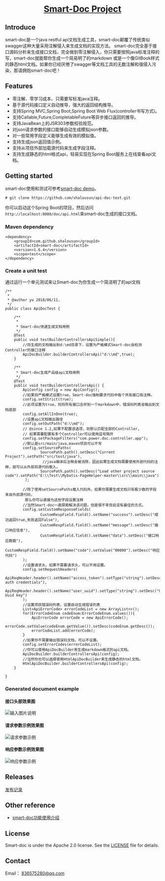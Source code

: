<h1 align="center"><a href="https://github.com/shalousun/smart-doc" target="_blank">Smart-Doc Project</a></h1>

## Introduce
smart-doc是一个java restful api文档生成工具，smart-doc颠覆了传统类似swagger这种大量采用注解侵入来生成文档的实现方法。
smart-doc完全基于接口源码分析来生成接口文档，完全做到零注解侵入，你只需要按照java标准注释的写，smart-doc就能帮你生成一个简易明了的markdown
或是一个像GitBook样式的静态html文档。如果你已经厌倦了swagger等文档工具的无数注解和强侵入污染，那请拥抱smart-doc吧！
## Features
- 零注解、零学习成本、只需要写标准java注释。
- 基于源代码接口定义自动推导，强大的返回结构推导。
- 支持Spring MVC,Spring Boot,Spring Boot Web Flux(controller书写方式)。
- 支持Callable,Future,CompletableFuture等异步接口返回的推导。
- 支持JavaBean上的JSR303参数校验规范。
- 对json请求参数的接口能够自动生成模拟json参数。
- 对一些常用字段定义能够生成有效的模拟值。
- 支持生成json返回值示例。
- 支持从项目外部加载源代码来生成字段注释。
- 支持生成静态的html格式api，轻易实现在Spring Boot服务上在线查看api文档。
## Getting started
smart-doc使用和测试可参考[smart-doc demo](https://github.com/shalousun/api-doc-test)。
```
# git clone https://github.com/shalousun/api-doc-test.git
```
你可以启动这个Spring Boot的项目，然后访问`http://localhost:8080/doc/api.html`来smart-doc生成的接口文档。
### Maven dependency
```
<dependency>
    <groupId>com.github.shalousun</groupId>
    <artifactId>smart-doc</artifactId>
    <version>1.6.4</version>
    <scope>test</scope>
</dependency>
```
### Create a unit test
通过运行一个单元测试来让Smart-doc为你生成一个简洁明了的api文档
```
/**
 *
 * @author yu 2018/06/11.
 */
public class ApiDocTest {

    /**
     * 
     * Smart-doc快速生成文档用例
     */
    @Test
    public void testBuilderControllersApiSimple(){
        //将生成的文档输出到d:\md目录下，设置为严格模式Smart-doc会检测Controller的接口注释
        ApiDocBuilder.builderControllersApi("d:\\md",true);
    }

    /**
     * Smart-doc生成产品级api文档用例
     */
    @Test
    public void testBuilderControllersApi() {
        ApiConfig config = new ApiConfig();
        //如果将严格模式设置true，Smart-doc强制要求代码中每个共有接口有注释。
        config.setStrict(true);
        //此项设置为true，则将所有接口合并到一个markdown中，错误码列表会输出到文档底部
        config.setAllInOne(true);
        //设置api文档输出路径
        config.setOutPath("d:\\md");
        // @since 1.2,如果不配置该选项，则默认匹配全部的Controller,
        // 如果需要配置有多个Controller可以使用逗号隔开
        config.setPackageFilters("com.power.doc.controller.app");
        //默认是src/main/java,maven项目可以不写
        config.setSourcePaths(
                SourcePath.path().setDesc("Current Project").setPath("src/test/java"),
                 //java编译后注释会被消除，因此如果生成文档需要使用外部代码的注释，就可以从外部将源代码载入。
                SourcePath.path().setDesc("Load other project source code").setPath("E:\\Test\\Mybatis-PageHelper-master\\src\\main\\java")
         );
       
        //除了使用setSourcePaths载入代码外，如果你需要生成文档只有极少数的字段来自外部源代码，
         那么你可以直接为这些字段设置注释
        //当然Smart-doc一直探索解决该问题，但是很不幸目前没有最佳的方式。
        config.setCustomResponseFields(
                CustomRespField.field().setName("success").setDesc("成功返回true,失败返回false"),
                CustomRespField.field().setName("message").setDesc("接口响应信息"),
                CustomRespField.field().setName("data").setDesc("接口响应数据"),
                CustomRespField.field().setName("code").setValue("00000").setDesc("响应代码")
        );
        //设置请求头，如果不需要请求头，可以不用设置。
        config.setRequestHeaders(
                ApiReqHeader.header().setName("access_token").setType("string").setDesc("Basic auth credentials"),
                ApiReqHeader.header().setName("user_uuid").setType("string").setDesc("User Uuid key")
        );
        //设置项目错误码列表，设置自动生成错误列表
        List<ApiErrorCode> errorCodeList = new ArrayList<>();
        for(ErrorCodeEnum codeEnum:ErrorCodeEnum.values()){
            ApiErrorCode errorCode = new ApiErrorCode();
            errorCode.setValue(codeEnum.getValue()).setDesc(codeEnum.getDesc());
            errorCodeList.add(errorCode);
        }
        //如果你不需要输出错误码文档，可以不设置。
        config.setErrorCodes(errorCodeList);
        //你可以使用ApiDocBuilder来生成markdown格式的api文档。
        ApiDocBuilder.builderControllersApi(config);
        //当然你也可以选择使用HtmlApiDocBuilder来生成静态的html文档。
        HtmlApiDocBuilder.builderControllersApi(config);
    }

}
```
### Generated document example
#### 接口头部效果图
![输入图片说明](https://images.gitee.com/uploads/images/2018/0905/173104_abcf4345_144669.png "1.png")
#### 请求参数示例效果图
![请求参数示例](https://images.gitee.com/uploads/images/2018/0905/172510_853735b9_144669.png "2.png")
#### 响应参数示例效果图
![响应参数示例](https://images.gitee.com/uploads/images/2018/0905/172538_1918820c_144669.png "3.png")

## Releases
[发布记录](https://github.com/shalousun/smart-doc/blob/master/RELEASE.md/)
## Other reference
- [smart-doc功能使用介绍](https://my.oschina.net/u/1760791/blog/2250962)
## License
Smart-doc is under the Apache 2.0 license.  See the [LICENSE](https://github.com/shalousun/smart-doc/blob/master/license.txt) file for details.
## Contact
Email： 836575280@qq.com
